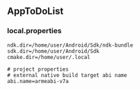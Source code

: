 ## AppToDoList

### local.properties
```properties
ndk.dir=/home/user/Android/Sdk/ndk-bundle
sdk.dir=/home/user/Android/Sdk
cmake.dir=/home/user/.local

# project properties
# external native build target abi name
abi.name=armeabi-v7a
```